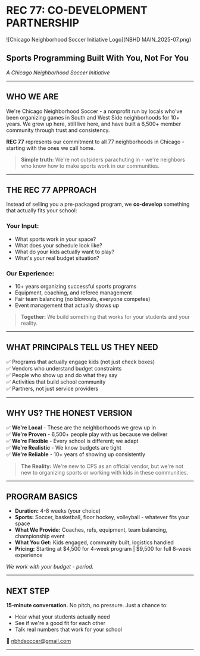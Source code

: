 # REC 77: CO-DEVELOPMENT PARTNERSHIP

![Chicago Neighborhood Soccer Initiative Logo](NBHD MAIN_2025-07.png)

## Sports Programming Built With You, Not For You

*A Chicago Neighborhood Soccer Initiative*

---

## WHO WE ARE

We're Chicago Neighborhood Soccer - a nonprofit run by locals who've been organizing games in South and West Side neighborhoods for 10+ years. We grew up here, still live here, and have built a 6,500+ member community through trust and consistency.

**REC 77** represents our commitment to all 77 neighborhoods in Chicago - starting with the ones we call home.

> **Simple truth:** We're not outsiders parachuting in - we're neighbors who know how to make sports work in our communities.

---

## THE REC 77 APPROACH

Instead of selling you a pre-packaged program, we **co-develop** something that actually fits your school:

### Your Input:
- What sports work in your space?
- What does your schedule look like?
- What do your kids actually want to play?
- What's your real budget situation?

### Our Experience:
- 10+ years organizing successful sports programs
- Equipment, coaching, and referee management
- Fair team balancing (no blowouts, everyone competes)
- Event management that actually shows up

> **Together:** We build something that works for your students and your reality.

---

## WHAT PRINCIPALS TELL US THEY NEED

✅ Programs that actually engage kids (not just check boxes)  
✅ Vendors who understand budget constraints  
✅ People who show up and do what they say  
✅ Activities that build school community  
✅ Partners, not just service providers  

---

## WHY US? THE HONEST VERSION

✅ **We're Local** - These are the neighborhoods we grew up in  
✅ **We're Proven** - 6,500+ people play with us because we deliver  
✅ **We're Flexible** - Every school is different; we adapt  
✅ **We're Realistic** - We know budgets are tight  
✅ **We're Reliable** - 10+ years of showing up consistently  

> **The Reality:** We're new to CPS as an official vendor, but we're not new to organizing sports or working with kids in these communities.

---

## PROGRAM BASICS

- **Duration:** 4-8 weeks (your choice)
- **Sports:** Soccer, basketball, floor hockey, volleyball - whatever fits your space
- **What We Provide:** Coaches, refs, equipment, team balancing, championship event
- **What You Get:** Kids engaged, community built, logistics handled
- **Pricing:** Starting at $4,500 for 4-week program | $9,500 for full 8-week experience

*We work with your budget - period.*

---

## NEXT STEP

**15-minute conversation.** No pitch, no pressure. Just a chance to:
- Hear what your students actually need
- See if we're a good fit for each other
- Talk real numbers that work for your school


📧 nbhdsoccer@gmail.com  

--- 